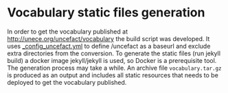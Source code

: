 # Vocabulary static files generation

In order to get the vocabulary published at http://unece.org/uncefact/vocabulary the build script was developed.
It uses [_config_uncefact.yml](./_config_uncefact.yml) to define /uncefact as a baseurl and exclude extra directories from the conversion.
To generate the static files (run jekyll build) a docker image jekyll/jekyll is used, so Docker is a prerequisite tool.
The generation process may take a while. 
An archive file `vocabulary.tar.gz` is produced as an output and includes all static resources that needs to be deployed to get the vocabulary published.